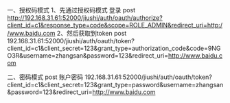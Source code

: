 一、授权码模式
1、先通过授权码模式  登录 post
http://192.168.31.61:52000/jiushi/auth/oauth/authorize?client_id=c1&response_type=code&scope=ROLE_ADMIN&redirect_uri=http://www.baidu.com
2、然后获取到token  post
192.168.31.61:52000/jiushi/auth/oauth/token?client_id=c1&client_secret=123&grant_type=authorization_code&code=9NGO3R&username=zhangsan&password=123&redirect_uri=http://www.baidu.com


二、密码模式  post 账户密码
192.168.31.61:52000/jiushi/auth/oauth/token?client_id=c1&client_secret=123&grant_type=password&username=zhangsan&password=123&redirect_uri=http://www.baidu.com
